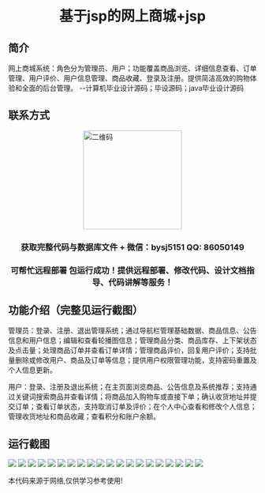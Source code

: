 <p><h1 align="center">基于jsp的网上商城+jsp</h1></p>

## 简介
网上商城系统：角色分为管理员、用户；功能覆盖商品浏览、详细信息查看、订单管理、用户评价、用户信息管理、商品收藏、登录及注册。提供简洁高效的购物体验和全面的后台管理。    --计算机毕业设计源码；毕设源码；java毕业设计源码


## 联系方式
<img src="https://bs-1329754181.cos.ap-shanghai.myqcloud.com/wx.jpg" alt="二维码" style="display: block; margin: 0 auto;" width="200px">
<p><h3 align="center">获取完整代码与数据库文件 + 微信：bysj5151 QQ: 86050149</h3></p>
<p><h3 align="center">可帮忙远程部署 包运行成功！提供远程部署、修改代码、设计文档指导、代码讲解等服务！</h3></p>

## 功能介绍（完整见运行截图）
管理员：登录、注册、退出管理系统；通过导航栏管理基础数据、商品信息、公告信息和用户信息；编辑和查看轮播图信息；管理商品分类、商品库存、上下架状态及点击量；处理商品订单并查看订单详情；管理商品评价，回复用户评价；支持批量删除或修改用户、商品及订单等信息；提供用户权限管理功能，支持密码重置及个人信息更新。

用户：登录、注册及退出系统；在主页面浏览商品、公告信息及系统推荐；支持通过关键词搜索商品并查看详情；将商品加入购物车或直接下单；确认收货地址并提交订单；查看订单状态，支持取消订单及评价；在个人中心查看和修改个人信息；管理收货地址和商品收藏；查看积分和账户余额。


## 运行截图
![](https://bs-1329754181.cos.ap-shanghai.myqcloud.com/ssm/OnlineShoppingMallJsp/img/001.jpg)
![](https://bs-1329754181.cos.ap-shanghai.myqcloud.com/ssm/OnlineShoppingMallJsp/img/002.jpg)
![](https://bs-1329754181.cos.ap-shanghai.myqcloud.com/ssm/OnlineShoppingMallJsp/img/003.jpg)
![](https://bs-1329754181.cos.ap-shanghai.myqcloud.com/ssm/OnlineShoppingMallJsp/img/004.jpg)
![](https://bs-1329754181.cos.ap-shanghai.myqcloud.com/ssm/OnlineShoppingMallJsp/img/005.jpg)
![](https://bs-1329754181.cos.ap-shanghai.myqcloud.com/ssm/OnlineShoppingMallJsp/img/006.jpg)
![](https://bs-1329754181.cos.ap-shanghai.myqcloud.com/ssm/OnlineShoppingMallJsp/img/007.jpg)
![](https://bs-1329754181.cos.ap-shanghai.myqcloud.com/ssm/OnlineShoppingMallJsp/img/008.jpg)
![](https://bs-1329754181.cos.ap-shanghai.myqcloud.com/ssm/OnlineShoppingMallJsp/img/009.jpg)
![](https://bs-1329754181.cos.ap-shanghai.myqcloud.com/ssm/OnlineShoppingMallJsp/img/010.jpg)
![](https://bs-1329754181.cos.ap-shanghai.myqcloud.com/ssm/OnlineShoppingMallJsp/img/011.jpg)
![](https://bs-1329754181.cos.ap-shanghai.myqcloud.com/ssm/OnlineShoppingMallJsp/img/012.jpg)
![](https://bs-1329754181.cos.ap-shanghai.myqcloud.com/ssm/OnlineShoppingMallJsp/img/013.jpg)
![](https://bs-1329754181.cos.ap-shanghai.myqcloud.com/ssm/OnlineShoppingMallJsp/img/014.jpg)
![](https://bs-1329754181.cos.ap-shanghai.myqcloud.com/ssm/OnlineShoppingMallJsp/img/015.jpg)
![](https://bs-1329754181.cos.ap-shanghai.myqcloud.com/ssm/OnlineShoppingMallJsp/img/016.jpg)
![](https://bs-1329754181.cos.ap-shanghai.myqcloud.com/ssm/OnlineShoppingMallJsp/img/017.jpg)
![](https://bs-1329754181.cos.ap-shanghai.myqcloud.com/ssm/OnlineShoppingMallJsp/img/018.jpg)
![](https://bs-1329754181.cos.ap-shanghai.myqcloud.com/ssm/OnlineShoppingMallJsp/img/019.jpg)
![](https://bs-1329754181.cos.ap-shanghai.myqcloud.com/ssm/OnlineShoppingMallJsp/img/020.jpg)

<p>本代码来源于网络,仅供学习参考使用!</p>
